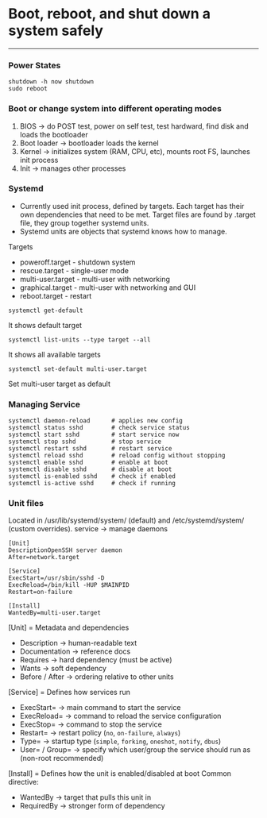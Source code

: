 # Boot, reboot, and shut down a system safely

---

### Power States

```
shutdown -h now shutdown
sudo reboot
```

### Boot or change system into different operating modes

1. BIOS -> do POST test, power on self test, test hardward, find disk and loads the bootloader
2. Boot loader -> bootloader loads the kernel
3. Kernel -> initializes system (RAM, CPU, etc), mounts root FS, launches init process
4. Init -> manages other processes

### Systemd

-   Currently used init process, defined by targets. Each target has their own dependencies that need to be met. Target files are found by .target file, they group together systemd units.
-   Systemd units are objects that systemd knows how to manage.

Targets

-   poweroff.target - shutdown system
-   rescue.target - single-user mode
-   multi-user.target - multi-user with networking
-   graphical.target - multi-user with networking and GUI
-   reboot.target - restart

```
systemctl get-default
```

It shows default target

```
systemctl list-units --type target --all
```

It shows all available targets

```
systemctl set-default multi-user.target
```

Set multi-user target as default

### Managing Service

```
systemctl daemon-reload      # applies new config
systemctl status sshd        # check service status
systemctl start sshd         # start service now
systemctl stop sshd          # stop service
systemctl restart sshd       # restart service
systemctl reload sshd        # reload config without stopping
systemctl enable sshd        # enable at boot
systemctl disable sshd       # disable at boot
systemctl is-enabled sshd    # check if enabled
systemctl is-active sshd     # check if running
```

### Unit files

Located in /usr/lib/systemd/system/ (default) and /etc/systemd/system/ (custom overrides).
service -> manage daemons

```
[Unit]
DescriptionOpenSSH server daemon
After=network.target

[Service]
ExecStart=/usr/sbin/sshd -D
ExecReload=/bin/kill -HUP $MAINPID
Restart=on-failure

[Install]
WantedBy=multi-user.target
```

[Unit] = Metadata and dependencies

-   Description → human-readable text
-   Documentation → reference docs
-   Requires → hard dependency (must be active)
-   Wants → soft dependency
-   Before / After → ordering relative to other units

[Service] = Defines how services run

-   ExecStart= → main command to start the service
-   ExecReload= → command to reload the service configuration
-   ExecStop= → command to stop the service
-   Restart= → restart policy (`no`, `on-failure`, `always`)
-   Type= → startup type (`simple`, `forking`, `oneshot`, `notify`, `dbus`)
-   User= / Group= → specify which user/group the service should run as (non-root recommended)

[Install] = Defines how the unit is enabled/disabled at boot
Common directive:

-   WantedBy → target that pulls this unit in
-   RequiredBy → stronger form of dependency
